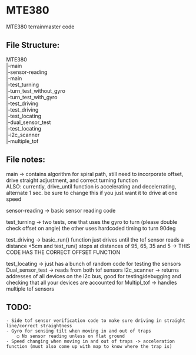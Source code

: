 # MTE380
 MTE380 terrainmaster code
## File Structure:
MTE380<br>
|-main<br>
	|-sensor-reading<br>
	|-main<br>
|-test_turning<br>
	|-turn_test_without_gyro<br>
	|-turn_test_with_gyro<br>
|-test_driving<br>
	|-test_driving<br>
|-test_locating<br>
	|-dual_sensor_test<br>
	|-test_locating<br>
	|-i2c_scanner<br>
	|-multiple_tof<br>

## File notes:
main -> contains algorithm for spiral path, still need to incorporate offset, drive straight adjustment, and correct turning function <br>
ALSO: currently, drive_until function is accelerating and decelerrating, alternate 1 sec. be sure to change this if you just want it to drive at one speed

sensor-reading -> basic sensor reading code

test_turning -> two tests, one that uses the gyro to turn (please double check offset on angle)
the other uses hardcoded timing to turn 90deg

test_driving -> basic_run() function just drives until the tof sensor reads a distance <5cm and 
test_run() stops at distances of 95, 65, 35 and 5 -> THIS CODE HAS THE CORRECT OFFSET FUNCTION

test_locating -> just has a bunch of random code for testing the sensors
	Dual_sensor_test -> reads from both tof sensors
	I2c_scanner -> returns addresses of all devices on the i2c bus, good for testing/debugging and checking that all your devices are accounted for
	Multipl_tof -> handles multiple tof sensors

## TODO:
	- Side tof sensor verification code to make sure driving in straight line/correct straightness
	- Gyro for sensing tilt when moving in and out of traps
		○ No sensor reading unless on flat ground
	- Speed changing when moving in and out of traps -> acceleration function (must also come up with map to know where the trap is)